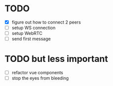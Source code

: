 # TODO

- [x] figure out how to connect 2 peers
- [ ] setup WS connection
- [ ] setup WebRTC
- [ ] send first message

# TODO but less important

- [ ] refactor vue components
- [ ] stop the eyes from bleeding
